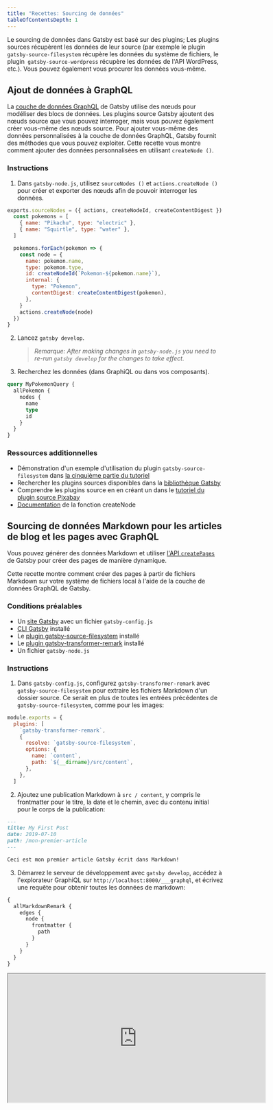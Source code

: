 ```yaml
---
title: "Recettes: Sourcing de données"
tableOfContentsDepth: 1
---
```


Le sourcing de données dans Gatsby est basé sur des plugins; Les plugins sources récupèrent les données de leur source (par exemple le plugin `gatsby-source-filesystem` récupère les données du système de fichiers, le plugin` gatsby-source-wordpress` récupère les données de l'API WordPress, etc.). Vous pouvez également vous procurer les données vous-même.

## Ajout de données à GraphQL

La [couche de données GraphQL](/docs/graphql-concepts/) de Gatsby  utilise des nœuds pour modéliser des blocs de données. Les plugins source Gatsby ajoutent des nœuds source que vous pouvez interroger, mais vous pouvez également créer vous-même des nœuds source. Pour ajouter vous-même des données personnalisées à la couche de données GraphQL, Gatsby fournit des méthodes que vous pouvez exploiter.
Cette recette vous montre comment ajouter des données personnalisées en utilisant `createNode ()`.

### Instructions

1. Dans `gatsby-node.js`, utilisez `sourceNodes ()` et `actions.createNode ()` pour créer et exporter des nœuds afin de pouvoir interroger les données.

```javascript:title=gatsby-node.js
exports.sourceNodes = ({ actions, createNodeId, createContentDigest }) => {
  const pokemons = [
    { name: "Pikachu", type: "electric" },
    { name: "Squirtle", type: "water" },
  ]

  pokemons.forEach(pokemon => {
    const node = {
      name: pokemon.name,
      type: pokemon.type,
      id: createNodeId(`Pokemon-${pokemon.name}`),
      internal: {
        type: "Pokemon",
        contentDigest: createContentDigest(pokemon),
      },
    }
    actions.createNode(node)
  })
}
```

2. Lancez `gatsby develop`.

   > _Remarque: After making changes in `gatsby-node.js` you need to re-run `gatsby develop` for the changes to take effect._

3. Recherchez les données (dans GraphiQL ou dans vos composants).

```graphql
query MyPokemonQuery {
  allPokemon {
    nodes {
      name
      type
      id
    }
  }
}
```

### Ressources additionnelles

- Démonstration d'un exemple d'utilisation du plugin `gatsby-source-filesystem` dans [la cinquième partie du tutoriel](/tutorial/part-five/#source-plugins)
- Rechercher les plugins sources disponibles dans la [bibliothèque Gatsby](/plugins/?=source)
- Comprendre les plugins source en en créant un dans le [tutoriel du plugin source Pixabay](/docs/pixabay-source-plugin-tutorial/)
- [Documentation](/docs/actions/#createNode) de la fonction createNode


## Sourcing de données Markdown pour les articles de blog et les pages avec GraphQL

Vous pouvez générer des données Markdown et utiliser [l'API `createPages`](/docs/actions/#createPage) de Gatsby pour créer des pages de manière dynamique.

Cette recette montre comment créer des pages à partir de fichiers Markdown sur votre système de fichiers local à l'aide de la couche de données GraphQL de Gatsby.

### Conditions préalables

- Un [site Gatsby](/docs/quick-start) avec un fichier `gatsby-config.js`
- [CLI Gatsby](/docs/gatsby-cli) installé
- Le [plugin gatsby-source-filesystem](/packages/gatsby-source-filesystem) installé
- Le [plugin gatsby-transformer-remark](/packages/gatsby-transformer-remark) installé
- Un fichier `gatsby-node.js`

### Instructions

1. Dans `gatsby-config.js`, configurez `gatsby-transformer-remark` avec `gatsby-source-filesystem` pour extraire les fichiers Markdown d'un dossier source. Ce serait en plus de toutes les entrées précédentes de `gatsby-source-filesystem`, comme pour les images:

```js:title=gatsby-config.js
module.exports = {
  plugins: [
    `gatsby-transformer-remark`,
    {
      resolve: `gatsby-source-filesystem`,
      options: {
        name: `content`,
        path: `${__dirname}/src/content`,
      },
    },
  ]
```

2. Ajoutez une publication Markdown à `src / content`, y compris le frontmatter pour le titre, la date et le chemin, avec du contenu initial pour le corps de la publication:

```markdown:title=src/content/mon-premier-article.md
---
title: My First Post
date: 2019-07-10
path: /mon-premier-article
---

Ceci est mon premier article Gatsby écrit dans Markdown!
```

3. Démarrez le serveur de développement avec `gatsby develop`, accédez à l'explorateur GraphiQL sur `http://localhost:8000/___graphql`, et écrivez une requête pour obtenir toutes les données de markdown:

```graphql
{
  allMarkdownRemark {
    edges {
      node {
        frontmatter {
          path
        }
      }
    }
  }
}
```

<iframe
  title="Query pour tout le markdown"
  src="https://q4xpb.sse.codesandbox.io/___graphql?explorerIsOpen=false&query=%7B%0A%20%20allMarkdownRemark%20%7B%0A%20%20%20%20edges%20%7B%0A%20%20%20%20%20%20node%20%7B%0A%20%20%20%20%20%20%20%20frontmatter%20%7B%0A%20%20%20%20%20%20%20%20%20%20path%0A%20%20%20%20%20%20%20%20%7D%0A%20%20%20%20%20%20%7D%0A%20%20%20%20%7D%0A%20%20%7D%0A%7D"
  width="600"
  height="300"
/>

4. Ajoutez le code JavaScript pour générer des pages à partir des publications Markdown au moment de la construction en copiant la requête GraphQL dans `gatsby-node.js` et en parcourant les résultats:

```js:title=gatsby-node.js
const path = require(`path`)

exports.createPages = async ({ actions, graphql }) => {
  const { createPage } = actions

  const result = await graphql(`
    {
      allMarkdownRemark {
        edges {
          node {
            frontmatter {
              path
            }
          }
        }
      }
    }
  `)
  if (result.errors) {
    console.error(result.errors)
  }

  result.data.allMarkdownRemark.edges.forEach(({ node }) => {
    createPage({
      path: node.frontmatter.path,
      component: path.resolve(`src/templates/post.js`),
    })
  })
}
```

5. Ajoutez un modèle de publication dans `src/templates`, y compris une requête GraphQL pour générer dynamiquement des pages à partir du contenu Markdown au moment de la construction:

```jsx:title=src/templates/post.js
import React from "react"
import { graphql } from "gatsby"

export default function Template({ data }) {
  const { markdownRemark } = data // data.markdownRemark contient vos données de publication
  const { frontmatter, html } = markdownRemark
  return (
    <div className="blog-post">
      <h1>{frontmatter.title}</h1>
      <h2>{frontmatter.date}</h2>
      <div
        className="blog-post-content"
        dangerouslySetInnerHTML={{ __html: html }}
      />
    </div>
  )
}

export const pageQuery = graphql`
  query($path: String!) {
    markdownRemark(frontmatter: { path: { eq: $path } }) {
      html
      frontmatter {
        date(formatString: "MMMM DD, YYYY")
        path
        title
      }
    }
  }
`
```

6. Exécutez `gatsby develop` pour redémarrer le serveur de développement. Affichez votre article dans le navigateur: `http://localhost:8000/mon-premier-article`

### Ressources additionnelles

- [Tutoriel: Créer automatiquement des pages à partir de données](/tutorial/part-seven/)
- [Création et modification de pages](/docs/creating-and-modifying-pages/)
- [Ajout de pages Markdown](/docs/adding-markdown-pages/)
- [Guide de création automatique de pages à partir de données](/docs/programmatically-create-pages-from-data/)
- [Exemple de dépôt](https://github.com/gatsbyjs/gatsby/tree/master/examples/recipe-sourcing-markdown) pour cette recette

## Sourcing depuis WordPress


### Conditions préalables

- Un [site Gatsby](/docs/quick-start/) existant avec un fichier `gatsby-config.js` et` gatsby-node.js`
- Une instance WordPress, auto-hébergée ou sur Wordpress.com

### Instructions

1. Installez le plugin `gatsby-source-wordpress` en exécutant la commande suivante:

```shell
npm install gatsby-source-wordpress --save
```

2. Configurez le plugin en modifiant le fichier `gatsby-config.js` de sorte qu'il comprenne les éléments suivants:

```javascript:title=gatsby-config.js
module.exports = {
  ...
  plugins: [
    {
      resolve: `gatsby-source-wordpress`,
      options: {
        // baseUrl devra être mis à jour avec votre source WordPress
        baseUrl: `wpexample.com`,
        protocol: `https`,
        // est-il hébergé sur wordpress.com ou auto-hébergé?
        hostingWPCOM: false,
        // votre site utilise-t-il le plug-in Advanced Custom Fields?
        useACF: false
      }
    },
  ]
}
```

> **Remarque:** Reportez-vous à la [documentation de plugin gatsby-source-wordpress`](/packages/gatsby-source-wordpress/?=wordpre#how-to-use) pour en savoir plus sur la configuration de vos plugins.

3. Créez un composant de modèle tel que `src/templates/post.js` avec le code suivant dedans:

```jsx:title=post.js
import React, { Component } from "react"
import { graphql } from "gatsby"
import PropTypes from "prop-types"

class Post extends Component {
  render() {
    const post = this.props.data.wordpressPost

    return (
      <>
        <h1>{post.title}</h1>
        <div dangerouslySetInnerHTML={{ __html: post.content }} />
      </>
    )
  }
}

Post.propTypes = {
  data: PropTypes.object.isRequired,
  edges: PropTypes.array,
}

export default Post

export const pageQuery = graphql`
  query($id: String!) {
    wordpressPost(id: { eq: $id }) {
      title
      content
    }
  }
`
```

4. Créez des pages dynamiques pour vos publications WordPress en collant l'exemple de code suivant dans `gatsby-node.js`:

```javascript:title=gatsby-node.js
const path = require(`path`)
const { slash } = require(`gatsby-core-utils`)

exports.createPages = async ({ graphql, actions }) => {
  const { createPage } = actions

  // interroger le contenu des articles WordPress
  const result = await graphql(`
    query {
      allWordpressPost {
        edges {
          node {
            id
            slug
          }
        }
      }
    }
  `)

  const postTemplate = path.resolve(`./src/templates/post.js`)
  result.data.allWordpressPost.edges.forEach(edge => {
    createPage({
      // `path` sera l'url de la page
      path: edge.node.slug,
      // spécifiez le modèle de composant de votre choix
      component: slash(postTemplate),
      // Dans la requête GraphQL du modèle,'id' sera disponible
      // en tant que variable GraphQL pour rechercher les données de ce message.
      context: {
        id: edge.node.id,
      },
    })
  })
}
```

5. Exécutez `gatsby-develop` pour voir les pages nouvellement générées et naviguer à travers elles.

6. Ouvrez `GraphiQL IDE` sur `http://localhost:8000/__graphql` et ouvrez Docs ou Explorer pour observer les champs interrogeables pour `allWordpressPosts`.

Les pages dynamiques créées ci-dessus dans `gatsby-node.js` ont des chemins uniques pour naviguer vers des publications particulières, en utilisant un composant de modèle pour les publications et un exemple de requête GraphQL pour générer le contenu des publications WordPress.

### Ressources additionnelles

- [Débuter avec WordPress et Gatsby](/blog/2019-04-26-how-to-build-a-blog-with-wordpress-and-gatsby-part-1/)
- Plus sur [Sourcing depuis WordPress](/docs/sourcing-from-wordpress/)
- [Exemple en direct sur l'approvisionnement à partir de WordPress](https://github.com/gatsbyjs/gatsby/tree/master/examples/using-wordpress)

## Obtenir des données de Contentful

### Conditions préalables

- Un [site Gatsby](/docs/quick-start/)
- Un [compte Contentful](https://www.contentful.com/)
- L'[interface de commande Contentful](https://www.npmjs.com/package/contentful-cli) installée

### Instructions

1. Connectez-vous à Contentful avec la CLI et suivez les étapes. Il vous aidera à créer un compte si vous n'en avez pas.

```shell
contentful login
```

2. Créez un nouvel espace si vous n'en avez pas déjà un. Veillez à enregistrer l'ID d'espace qui vous a été attribué à la fin de la commande. Si vous disposez déjà d'un espace Contentful et d'un ID d'espace, vous pouvez ignorer les étapes 2 et 3.

Remarque: pour les nouveaux comptes, vous pouvez remplacer l'espace d'intégration par défaut. Vérifiez pour voir les [espaces inclus avec votre compte](https://app.contentful.com/account/profile/space_memberships).

```shell
contentful space create --name 'Gatsby example'
```

3. Remplissez le nouvel espace avec un exemple de contenu de blog en utilisant le nouvel ID d'espace renvoyé par la commande précédente, à la place de `<ID d'espace>`

```shell
contentful space seed -s '<space ID>' -t blog
```

Par exemple, avec un ID d'espace en place: `contentful space seed -s '22fzx88spbp7' -t blog`

4. Créez un nouveau jeton d'accès pour votre espace. N'oubliez pas ce jeton, car vous en aurez besoin à l'étape 6.

```shell
contentful space accesstoken create -s '<space ID>' --name 'Example token'
```

5. Installez le plugin `gatsby-source-contentful` dans votre site Gatsby:

```shell
npm install --save gatsby-source-contentful
```

6. Editez le fichier `gatsby-config.js` et ajoutez le` gatsby-source-contentful` au tableau `plugins` pour activer le plugin. Vous devriez fortement envisager d'utiliser [variables d'environnement](/docs/variables-environnement/) pour stocker votre ID d'espace et votre jeton à des fins de sécurité.

```javascript:title=gatsby-config.js
plugins: [
   // ajouter au tableau avec tous les autres plugins installés
   // highlight-start
   {


    resolve: `gatsby-source-contentful`,
    options: {
      spaceId: `<space ID>`, // ou process.env.CONTENTFUL_SPACE_ID
      accessToken: `<access token>`, // ou process.env.CONTENTFUL_TOKEN
    },
  },
  // highlight-end
],
```

7. Exécutez `gatsby develop` et assurez-vous que le site a été compilé avec succès.

8. Recherchez des données avec l '[éditeur GraphiQL](/docs/introduction-graphiql/) sur `http://localhost:8000/___graphql`. Le plugin Contentful ajoute plusieurs nouveaux types de nœuds à votre site, y compris tous les types de contenu de votre site Web Contentful. Votre exemple d'espace avec un type de contenu "Blog Post" produit un type de nœud "allContentfulBlogPost" dans GraphQL.

![l'interface graphql, avec un exemple de requête décrit ci-dessous](../images/recipe-sourcing-contentful-graphql.png)

Pour rechercher des titres d'articles de blog à partir de Contentful, utilisez la requête GraphQL suivante:

```graphql
{
  allContentfulBlogPost {
    edges {
      node {
        title
      }
    }
  }
}
```

Les nœuds Contentful incluent également plusieurs champs de métadonnées comme `createdAt` ou` node_locale`.

9. Pour afficher une liste de liens vers les articles du blog, créez un nouveau fichier dans `/src/pages/blog.js`. Cette page affichera tous les messages, triés par date de mise à jour.

```jsx:title=src/pages/blog.js
import React from "react"
import { graphql, Link } from "gatsby"

const BlogPage = ({ data }) => (
  <div>
    <h1>Blog</h1>
    <ul>
      {data.allContentfulBlogPost.edges.map(({ node, index }) => (
        <li key={index}>
          <Link to={`/blog/${node.slug}`}>{node.title}</Link>
        </li>
      ))}
    </ul>
  </div>
)

export default BlogPage

export const query = graphql`
  {
    allContentfulBlogPost(sort: { fields: [updatedAt] }) {
      edges {
        node {
          title
          slug
        }
      }
    }
  }
`
```

Pour continuer à développer votre site Contentful, y compris les pages de détails de publication, consultez le reste des [Gatsby docs](/docs/sourcing-from-contentful/) et Ressources additionnelles ci-dessous.

### Ressources additionnelles

- [Construire un site avec React et Contentful](/blog/2018-1-25-building-a-site-with-react-and-contentful/)
- [En savoir plus sur l'approvisionnement à partir de Contentful](/docs/sourcing-from-contentful/)
- [Contentful source plugin](/packages/gatsby-source-contentful/)
- [Types de champs de texte long renvoyés en tant qu'objets](/packages/gatsby-source-contentful/#a-note-about-longtext-fields)
- [Répertoire d'exemple pour cette recette](https://github.com/gatsbyjs/gatsby/tree/master/examples/recipe-sourcing-contentful)

## Extraire des données d'une source externe et créer des pages sans GraphQL

Vous n'avez pas besoin d'utiliser la couche de données GraphQL pour inclure des données dans les pages, [bien qu'il y ait des raisons pour lesquelles vous devriez considérer GraphQL](/docs/why-gatsby-uses-graphql/). Vous pouvez utiliser l'API `createPages` du nœud pour extraire les données non structurées directement dans les sites Gatsby plutôt que via GraphQL et les plugins source.

Dans cette recette, vous allez créer des pages dynamiques à partir des données extraites des [points de terminaison REST de PokéAPI] (https://www.pokeapi.co/). [L'exemple complet] (https://github.com/jlengstorf/gatsby-with-unstructured-data/) peut être trouvé sur GitHub.

### Conditions préalables

- Un site Gatsby avec un fichier `gatsby-node.js`
- [CLI Gatsby] (/ docs / gatsby-cli) installé
- Le package [axios] (https://www.npmjs.com/package/axios) installé via npm

### Instructions

1. Dans `gatsby-node.js`, ajoutez le code JavaScript pour récupérer les données de PokéAPI et créez par programme une page d'index:

```js:title=gatsby-node.js
const axios = require("axios")

const get = endpoint => axios.get(`https://pokeapi.co/api/v2${endpoint}`)

const getPokemonData = names =>
  Promise.all(
    names.map(async name => {
      const { data: pokemon } = await get(`/pokemon/${name}`)
      return { ...pokemon }
    })
  )
exports.createPages = async ({ actions: { createPage } }) => {
  const allPokemon = await getPokemonData(["pikachu", "charizard", "squirtle"])

  // Créer une page qui répertorie les Pokémon.
  createPage({
    path: `/`,
    component: require.resolve("./src/templates/all-pokemon.js"),
    context: { allPokemon },
  })
}
```

2. Créez un modèle pour afficher Pokémon sur la page d'accueil:

```jsx:title=src/templates/all-pokemon.js
import React from "react"

export default ({ pageContext: { allPokemon } }) => (
  <div>
    <h1>Behold, the Pokémon!</h1>
    <ul>
      {allPokemon.map(pokemon => (
        <li key={pokemon.id}>
          <img src={pokemon.sprites.front_default} alt={pokemon.name} />
          <p>{pokemon.name}</p>
        </li>
      ))}
    </ul>
  </div>
)
```

3. Exécutez `gatsby develop` pour récupérer les données, construire les pages et démarrer le serveur de développement.
4. Affichez votre page d'accueil dans un navigateur: `http://localhost:8000`

### Ressources additionnelles

- [Full Pokemon data repo](https://github.com/jlengstorf/gatsby-with-unstructured-data/)
- Plus d'informations sur l'utilisation de données non structurées dans [Utilisation de Gatsby sans GraphQL](/docs/using-gatsby-without-graphql/)
- Quand et comment [interroger des données avec GraphQL](/docs/graphql-concepts/) pour les sites Gatsby plus complexes

## Sourcing de contenu depuis Drupal

### Conditions préalables

- Un [site Gatsby](/docs/quick-start)
- Un site [Drupal](http://drupal.org)
- Le [JSON: module API](https://www.drupal.org/project/jsonapi) installé et activé sur le site Drupal

### Instructions

1. Installez le plugin `gatsby-source-drupal`.

```shell
npm install --save gatsby-source-drupal
```

2. Editez votre fichier `gatsby-config.js` pour activer le plugin et le configurer.

```javascript:title=gatsby-config.js
module.exports = {
  plugins: [
    {
      resolve: `gatsby-source-drupal`,
      options: {
        baseUrl: `https://your-website/`,
        apiBase: `api`, // optionnel, par défaut à `jsonapi`
      },
    },
  ],
}
```

3. Démarrez le serveur de développement avec `gatsby develop` et ouvrez l'explorateur GraphiQL à` http: // localhost: 8000 / ___ graphql`. Sous l'onglet Explorateur, vous devriez voir de nouveaux types de nœuds, tels que «allBlockBlock» pour les blocs Drupal, et un pour chaque type de contenu dans votre site Drupal. Par exemple, si vous avez un type de contenu «Page», il sera disponible en tant que «allNodePage». Pour interroger tous les nœuds "Page" pour leur titre et corps, utilisez une requête comme:

```graphql
{
  allNodePage {
    edges {
      node {
        title
        body {
          value
        }
      }
    }
  }
}
```

4. Pour utiliser vos données Drupal, créez une nouvelle page dans votre site Gatsby à `src/pages/drupal.js`. Cette page répertorie tous les nœuds "Page" Drupal.

_**Remarque:** le schéma GraphQL exact dépendra de la façon dont votre instance Drupal est structurée._

```jsx:title=src/pages/drupal.js
import React from "react"
import { graphql } from "gatsby"

const DrupalPage = ({ data }) => (
  <div>
    <h1>Drupal pages</h1>
    <ul>
    {data.allNodePage.edges.map(({ node, index }) => (
      <li key={index}>
        <h2>{node.title}</h2>
        <div>
          {node.body.value}
        </div>
      </li>
    ))}
   </ul>
  </div>
)

export default DrupalPage

export const query = graphql`
  {
  allNodePage {
    edges {
      node {
        title
        body {
          value
        }
      }
    }
  }
}
```

5. Avec le serveur de développement en cours d'exécution, vous pouvez afficher la nouvelle page en visitant `http: // localhost: 8000 / drupal`.

### Ressources additionnelles

- [Utilisation de Drupal découplé avec Gatsby](/blog/2018-08-13-using-decoupled-drupal-with-gatsby/)
- [En savoir plus sur l'approvisionnement auprès de Drupal](/docs/sourcing-from-drupal)
- [Tutoriel: Créer automatiquement des pages à partir de données](/tutorial/part-seven/)
